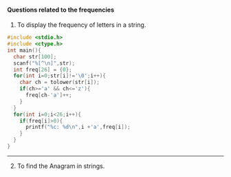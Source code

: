 #### Questions related to the frequencies

1. To display the frequency of letters in a string.

```c
#include <stdio.h>
#include <ctype.h>
int main(){
  char str[100];
  scanf("%[^\n]",str);
  int freq[26] = {0};
  for(int i=0;str[i]!='\0';i++){
    char ch = tolower(str[i]);
    if(ch>='a' && ch<='z'){
      freq[ch-'a']++;
    }
  }
  for(int i=0;i<26;i++){
    if(freq[i]>0){
      printf("%c: %d\n",i +'a',freq[i]);
    }
  }
}

```
---
2. To find the  Anagram in strings.

```c

```

